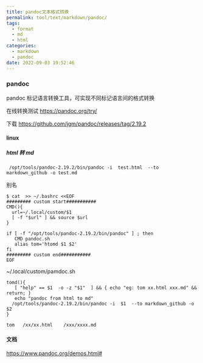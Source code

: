 ```yaml
---
title: pandoc文本格式转换
permalink: tool/text/markdown/pandoc/
tags:
  - format
  - md
  - html
categories:
  - markdown
  - pandoc
date: 2022-09-03 19:52:46
---
```


###  pandoc

pandoc 标记语言转换工具，可实现不同标记语言间的格式转换

在线转换测试 https://pandoc.org/try/

下载 https://github.com/jgm/pandoc/releases/tag/2.19.2

#### linux

##### html 转 md

```shell
 /opt/tools/pandoc-2.19.2/bin/pandoc -i  test.html  --to markdown_github -o test.md
```

别名

<!--more-->

```shell
$ cat  >> ~/.bashrc <<EOF 
######### custom start###########
CMD(){
  url=~/.local/custom/$1
  [ -f "$url" ] && source $url
}

if [ -f "/opt/tools/pandoc-2.19.2/bin/pandoc" ] ; then 
   CMD pandoc.sh
   alias tom='htomd $1 $2'
fi
######### custom end###########
EOF

```

~/.local/custom/pamdoc.sh

```shell
tomd(){
   [ "help" == $1  -o -z "$1"  ] && { echo "eg: tom xx.html xxx.md" && return; }
   echo "pandoc from html to md"
  /opt/tools/pandoc-2.19.2/bin/pandoc -i  $1  --to markdown_github -o $2
}
```



```shell
tom   /xx/xx.html    /xxx/xxxx.md
```





#### 文档

https://www.pandoc.org/demos.html#

